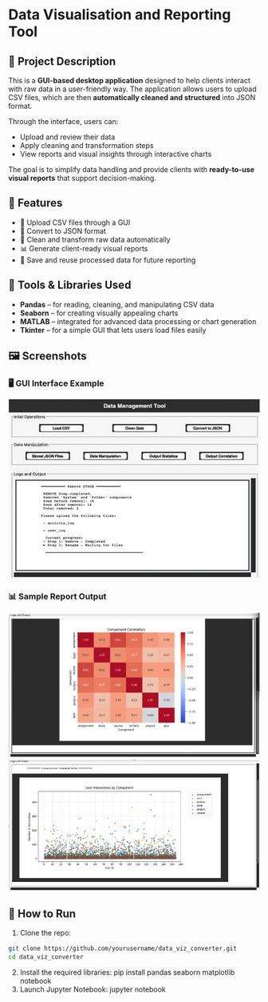 # Data Visualisation and Reporting Tool

## 📝 Project Description

This is a **GUI-based desktop application** designed to help clients interact with raw data in a user-friendly way. The application allows users to upload CSV files, which are then **automatically cleaned and structured** into JSON format.

Through the interface, users can:

- Upload and review their data
- Apply cleaning and transformation steps
- View reports and visual insights through interactive charts

The goal is to simplify data handling and provide clients with **ready-to-use visual reports** that support decision-making.

## 🧰 Features

- 📂 Upload CSV files through a GUI
- 🔄 Convert to JSON format
- 🧼 Clean and transform raw data automatically
- 📊 Generate client-ready visual reports
- 💾 Save and reuse processed data for future reporting

## 🧰 Tools & Libraries Used

- **Pandas** – for reading, cleaning, and manipulating CSV data
- **Seaborn** – for creating visually appealing charts
- **MATLAB** – integrated for advanced data processing or chart generation
- **Tkinter** – for a simple GUI that lets users load files easily

## 🖼️ Screenshots

### 🖥️ GUI Interface Example

![GUI Screenshot](screenshots/gui_img.png)

### 📊 Sample Report Output

![Chart Output](screenshots/heat_map.png)
![Chart Output](screenshots/scatter_plot.png)

## 🚀 How to Run

1.  Clone the repo:

```bash
git clone https://github.com/yourusername/data_viz_converter.git
cd data_viz_converter
```

2.  Install the required libraries:
    pip install pandas seaborn matplotlib notebook
3.  Launch Jupyter Notebook:
    jupyter notebook
